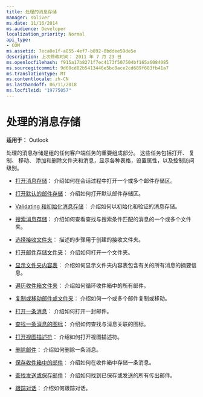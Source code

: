 ```yaml
---
title: 处理的消息存储
manager: soliver
ms.date: 11/16/2014
ms.audience: Developer
localization_priority: Normal
api_type:
- COM
ms.assetid: 7eca0e1f-a855-4ef7-b892-0bddee59de5e
description: 上次修改时间： 2011 年 7 月 23 日
ms.openlocfilehash: f915a17b8271f7ec4173f507504bf165a6084085
ms.sourcegitcommit: 9d60cd82b5413446e5bc8ace2cd689f683fb41a7
ms.translationtype: MT
ms.contentlocale: zh-CN
ms.lasthandoff: 06/11/2018
ms.locfileid: "19775057"
---
```

# <a name="handling-a-message-store"></a>处理的消息存储
  
**适用于**： Outlook 
  
处理的消息存储是组的任何客户端任务的重要组成部分。 这些任务包括打开、 复制、 移动、 添加和删除文件夹和消息，显示各种表格，设置属性，以及控制访问级别。

- [打开消息存储](opening-a-message-store.md)： 介绍如何在会话过程中打开一个或多个邮件存储区。
    
- [打开默认的邮件存储](opening-the-default-message-store.md)： 介绍如何打开默认邮件存储区。
    
- [Validating 和初始化消息存储](validating-and-initializing-a-message-store.md)： 介绍如何以初始化和验证的消息存储。
    
- [搜索消息存储](searching-a-message-store.md)： 介绍如何查看查找与搜索条件匹配的消息的一个或多个文件夹。
    
- [选择接收文件夹](selecting-a-receive-folder.md)： 描述的步骤用于创建的接收文件夹。
    
- [打开邮件存储文件夹](opening-a-message-store-folder.md)： 介绍如何打开一个文件夹。
    
- [显示文件夹内容表](displaying-a-folder-contents-table.md)： 介绍如何显示文件夹内容表包含有关的所有消息的摘要信息。
    
- [遍历收件箱文件夹](traversing-the-inbox-folder.md)： 介绍如何循环收件箱中的所有邮件。
    
- [复制或移动邮件或文件夹](copying-or-moving-a-message-or-a-folder.md)： 介绍如何一个或多个邮件复制或移动。
    
- [打开一条消息](opening-a-message.md)： 介绍如何打开一封邮件。
    
- [查找一条消息的图标](finding-the-icon-for-a-message.md)： 介绍如何查找与消息关联的图标。
    
- [打开视图描述符](opening-a-view-descriptor.md)： 介绍如何打开视图描述符。
    
- [删除邮件](deleting-a-message.md)： 介绍如何删除一条消息。
    
- [保存收件箱中的邮件](saving-a-message-in-the-inbox.md)： 介绍如何在收件箱中存储一条消息。
    
- [查找发送或保存邮件](finding-sent-or-saved-messages.md)： 介绍如何找到已保存或发送的所有传出邮件。
    
- [跟踪对话](tracking-conversations.md)： 介绍如何跟踪对话。
    

